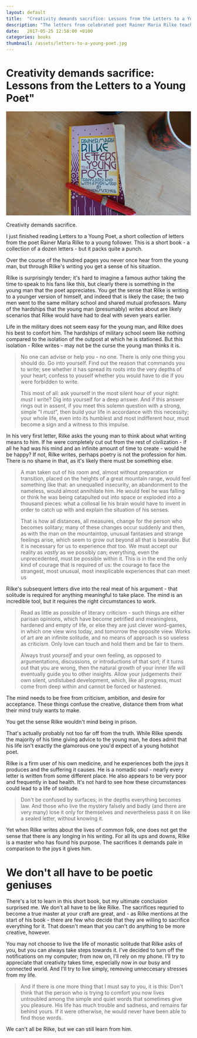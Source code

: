 ```yaml
---
layout: default
title:  "Creativity demands sacrifice: Lessons from the Letters to a Young Poet"
description: "The letters from celebrated poet Rainer Maria Rilke teach us what is needed to be truly creative, but perhaps this sacrifice is not for everyone."
date:   2017-05-25 12:58:00 +0100
categories: books
thumbnail: /assets/letters-to-a-young-poet.jpg
---
```


# Creativity demands sacrifice: Lessons from the Letters to a Young Poet"

![Letters to a young poet](/assets/letters-to-a-young-poet.jpg)

Creativity demands sacrifice.

I just finished reading Letters to a Young Poet, a short collection of letters from the poet Rainer Maria Rilke to a young follower. This is a short book - a collection of a dozen letters - but it packs quite a punch.

Over the course of the hundred pages you never once hear from the young man, but through Rilke's writing you get a sense of his situation.

Rilke is surprisingly tender; it's hard to imagine a famous author taking the time to speak to his fans like this, but clearly there is something in the young man that the poet appreciates. You get the sense that Rilke is writing to a younger version of himself, and indeed that is likely the case; the two men went to the same military school and shared mutual professors. Many of the hardships that the young man (presumably) writes about are likely scenarios that Rilke would have had to deal with seven years earlier.

Life in the military does not seem easy for the young man, and Rilke does his best to confort him. The hardships of military school seem like nothing compared to the isolation of the outpost at which he is stationed. But this isolation - Rilke writes - may not be the curse the young man thinks it is.

> No one can advise or help you - no one. There is only one thing you should do. Go into yourself. Find out the reason that commands you to write; see whether it has spread its roots into the very depths of your heart; confess to youself whether you would have to die if you were forbidden to write.
>
> This most of all: ask yourself in the most silent hour of your night: _must_ I write? Dig into yourself for a deep answer. And if this answer rings out in assent, if you meet this solemn question with a strong, simple "I _must_", then build your life in accordance with this necessity; your whole life, even into its humblest and most indifferent hour, must become a sign and a witness to this impulse.

In his very first letter, Rilke asks the young man to think about what writing means to him. If he were completely cut out from the rest of civilization - if all he had was his mind and an infinite amount of time to create - would he be happy? If not, Rilke writes, perhaps poetry is not the profession for him. There is no shame in that, as it's likely there must be something else.

> A man taken out of his room and, almost without preparation or transition, placed on the heights of a great mountain range, would feel something like that: an unequalled insecurity, an abandonment to the nameless, would almost annihilate him. He would feel he was falling or think he was being catapulted out into space or exploded into a thousand pieces: what a collosal lie his brain would have to invent in order to catch up with and explain the situation of his senses.
>
> That is how all distances, all measures, change for the person who becomes solitary; many of these changes occur suddenly and then, as with the man on the mountaintop, unusual fantasies and strange feelings arise, which seem to grow out beyond all that is bearable. But it is necessary for us to experience _that_ too. We must accept our reality as _vastly_ as we possibly can; everything, even the unprecedented, must be possible within it. This is in the end the only kind of courage that is required of us: the courage to face the strangest, most unusual, most inexplicable experiences that can meet us

Rilke's subsequent letters dive into the real meat of his argument - that solitude is required for anything meaningful to take place. The mind is an incredible tool, but it requires the right circumstances to work. 

> Read as little as possible of literary criticism - such things are either parisan opinions, which have become petrified and meaningless, hardened and empty of life, or else they are just clever word-games, in which one view wins today, and tomorrow the opposite view. Works of art are an infinite solitude, and no means of approach is so useless as criticism. Only love can touch and hold them and be fair to them.
>
> Always trust _yourself_ and your own feeling, as opposed to argumentations, discussions, or introductions of that sort; if it turns out that you are wrong, then the natural growth of your inner life will eventually guide you to other insights. Allow your judgements their own silent, undistubed development, which, like all progress, must come from deep within and cannot be forced or hastened.

The mind needs to be free from criticism, ambition, and desire for acceptance. These things confuse the creative, distance them from what their mind truly wants to make.

You get the sense Rilke wouldn't mind being in prison.

That's actually probably not too far off from the truth. While Rilke spends the majority of his time giving advice to the young man, he does admit that his life isn't exactly the glamorous one you'd expect of a young hotshot poet. 

Rilke is a firm user of his own medicine, and he experiences both the joys it produces and the suffering it causes. He is a nomadic soul - nearly every letter is written from some different place. He also appears to be very poor and frequently in bad health. It's not hard to see how these circumstances could lead to a life of solitude.

> Don't be confused by surfaces; in the depths everything becomes law. And those who live the mystery falsely and badly (and there are very many) lose it only for themselves and nevertheless pass it on like a sealed letter, without knowing it.

Yet when Rilke writes about the lives of common folk, one does not get the sense that there is any longing in his writing. For all its ups and downs, Rilke is a master who has found his purpose. The sacrifices it demands pale in comparison to the joys it gives him.

# We don't all have to be poetic geniuses

There's a lot to learn in this short book, but my ultimate conclusion surprised me. We don't all have to be like Rilke. The sacrifices requried to become a true master at your craft are great, and - as Rilke mentions at the start of his book - there are few who decide that they are willing to sacrifice everything for it. That doesn't mean that you can't do anything to be more creative, however.

You may not choose to live the life of monastic solitude that Rilke asks of you, but you can always take steps towards it. I've decided to turn off the notifications on my computer; from now on, I'll rely on my phone. I'll try to appreciate that creativity takes time, especially now in our busy and connected world. And I'll try to live simply, removing unneccesary stresses from my life.

> And if there is one more thing that I must say to you, it is this: Don't think that the person who is trying to comfort you now lives untroubled among the simple and quiet words that sometimes give you pleasure. His life has much trouble and sadness, and remains far behind yours. If it were otherwise, he would never have been able to find those words.

We can't all be Rilke, but we can still learn from him.
